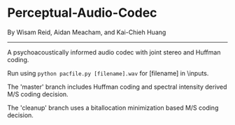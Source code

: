 # Perceptual-Audio-Codec

By Wisam Reid, Aidan Meacham, and Kai-Chieh Huang

-----

A psychoacoustically informed audio codec with joint stereo and Huffman coding.

Run using `python pacfile.py [filename].wav` for [filename] in \inputs.
 
The 'master' branch includes Huffman coding and spectral intensity derived M/S coding decision.

The 'cleanup' branch uses a bitallocation minimization based M/S coding decision.
